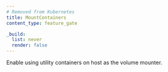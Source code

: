 ```yaml
---
# Removed from Kubernetes
title: MountContainers
content_type: feature_gate

_build:
  list: never
  render: false
---
```

Enable using utility containers on host as the volume mounter.
